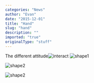 ```yaml
---
categories: "News"
author: "Evan"
date: "2015-12-01"
title: "Hand"
slug: "hand"
description: ""
imported: "true"
originalType: "stuff"
---
```



The different attitude![interact](2_1.jpg) ![shape1](1_2.png) 

![shape2](1_10.png) 

![shape2](1_7.png) 

